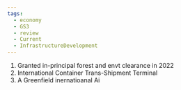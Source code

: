 ```yaml
---
tags:
  - economy
  - GS3
  - review
  - Current
  - InfrastructureDevelopment
---
```

1. Granted in-principal forest and envt clearance in 2022
2. International Container Trans-Shipment Terminal
3. A Greenfield inernatioanal Ai